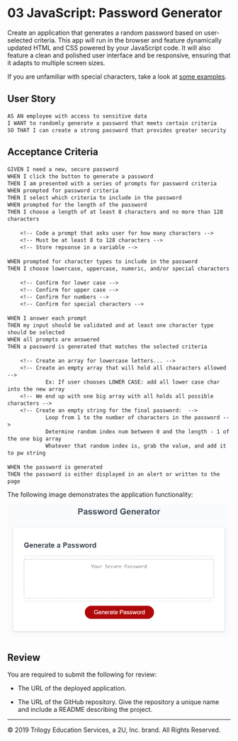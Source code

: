 # 03 JavaScript: Password Generator

Create an application that generates a random password based on user-selected criteria. This app will run in the browser and feature dynamically updated HTML and CSS powered by your JavaScript code. It will also feature a clean and polished user interface and be responsive, ensuring that it adapts to multiple screen sizes.

If you are unfamiliar with special characters, take a look at [some examples](https://www.owasp.org/index.php/Password_special_characters).

## User Story

```
AS AN employee with access to sensitive data
I WANT to randomly generate a password that meets certain criteria
SO THAT I can create a strong password that provides greater security
```

## Acceptance Criteria

```
GIVEN I need a new, secure password
WHEN I click the button to generate a password
THEN I am presented with a series of prompts for password criteria
WHEN prompted for password criteria
THEN I select which criteria to include in the password
WHEN prompted for the length of the password
THEN I choose a length of at least 8 characters and no more than 128 characters

    <!-- Code a prompt that asks user for how many characters -->
    <!-- Must be at least 8 to 128 characters -->
    <!-- Store repsonse in a variable -->

WHEN prompted for character types to include in the password
THEN I choose lowercase, uppercase, numeric, and/or special characters

    <!-- Confirm for lower case -->
    <!-- Confirm for upper case -->
    <!-- Confirm for numbers -->
    <!-- Confirm for special characters -->

WHEN I answer each prompt
THEN my input should be validated and at least one character type should be selected
WHEN all prompts are answered
THEN a password is generated that matches the selected criteria

    <!-- Create an array for lowercase letters... -->
    <!-- Create an empty array that will hold all chaaracters allowed -->
            Ex: If user chooses LOWER CASE: add all lower case char into the new array 
    <!-- We end up with one big array with all holds all possible characters -->
    <!-- Create an empty string for the final password:  -->
            Loop from 1 to the number of characters in the password -->
            Determine random index num between 0 and the length - 1 of the one big array
            Whatever that random index is, grab the value, and add it to pw string

WHEN the password is generated
THEN the password is either displayed in an alert or written to the page
```

The following image demonstrates the application functionality:

![password generator demo](./Assets/03-javascript-homework-demo.png)

## Review

You are required to submit the following for review:

* The URL of the deployed application.

* The URL of the GitHub repository. Give the repository a unique name and include a README describing the project.

- - -
© 2019 Trilogy Education Services, a 2U, Inc. brand. All Rights Reserved.

